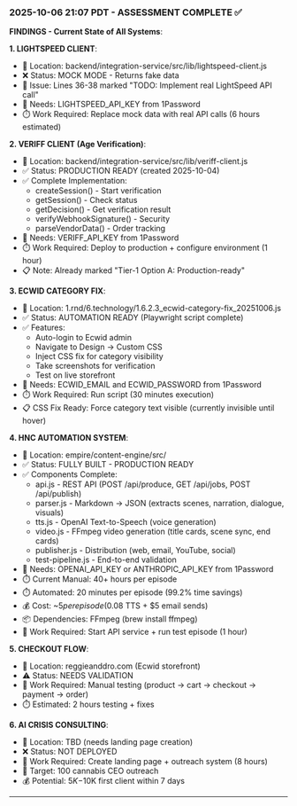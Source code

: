 ### **2025-10-06 21:07 PDT - ASSESSMENT COMPLETE ✅**

**FINDINGS - Current State of All Systems**:

**1. LIGHTSPEED CLIENT**:
- 📍 Location: backend/integration-service/src/lib/lightspeed-client.js
- ❌ Status: MOCK MODE - Returns fake data
- 🔧 Issue: Lines 36-38 marked "TODO: Implement real LightSpeed API call"
- 🔑 Needs: LIGHTSPEED_API_KEY from 1Password
- ⏱️ Work Required: Replace mock data with real API calls (6 hours estimated)

**2. VERIFF CLIENT (Age Verification)**:
- 📍 Location: backend/integration-service/src/lib/veriff-client.js
- ✅ Status: PRODUCTION READY (created 2025-10-04)
- ✅ Complete Implementation:
  - createSession() - Start verification
  - getSession() - Check status
  - getDecision() - Get verification result
  - verifyWebhookSignature() - Security
  - parseVendorData() - Order tracking
- 🔑 Needs: VERIFF_API_KEY from 1Password
- ⏱️ Work Required: Deploy to production + configure environment (1 hour)
- 📋 Note: Already marked "Tier-1 Option A: Production-ready"

**3. ECWID CATEGORY FIX**:
- 📍 Location: 1.rnd/6.technology/1.6.2.3_ecwid-category-fix_20251006.js
- ✅ Status: AUTOMATION READY (Playwright script complete)
- ✅ Features:
  - Auto-login to Ecwid admin
  - Navigate to Design → Custom CSS
  - Inject CSS fix for category visibility
  - Take screenshots for verification
  - Test on live storefront
- 🔑 Needs: ECWID_EMAIL and ECWID_PASSWORD from 1Password
- ⏱️ Work Required: Run script (30 minutes execution)
- 📋 CSS Fix Ready: Force category text visible (currently invisible until hover)

**4. HNC AUTOMATION SYSTEM**:
- 📍 Location: empire/content-engine/src/
- ✅ Status: FULLY BUILT - PRODUCTION READY
- ✅ Components Complete:
  - api.js - REST API (POST /api/produce, GET /api/jobs, POST /api/publish)
  - parser.js - Markdown → JSON (extracts scenes, narration, dialogue, visuals)
  - tts.js - OpenAI Text-to-Speech (voice generation)
  - video.js - FFmpeg video generation (title cards, scene sync, end cards)
  - publisher.js - Distribution (web, email, YouTube, social)
  - test-pipeline.js - End-to-end validation
- 🔑 Needs: OPENAI_API_KEY or ANTHROPIC_API_KEY from 1Password
- ⏱️ Current Manual: 40+ hours per episode
- ⏱️ Automated: 20 minutes per episode (99.2% time savings)
- 💰 Cost: ~$5 per episode ($0.08 TTS + $5 email sends)
- 📦 Dependencies: FFmpeg (brew install ffmpeg)
- 🎯 Work Required: Start API service + run test episode (1 hour)

**5. CHECKOUT FLOW**:
- 📍 Location: reggieanddro.com (Ecwid storefront)
- ⚠️ Status: NEEDS VALIDATION
- 🔧 Work Required: Manual testing (product → cart → checkout → payment → order)
- ⏱️ Estimated: 2 hours testing + fixes

**6. AI CRISIS CONSULTING**:
- 📍 Location: TBD (needs landing page creation)
- ❌ Status: NOT DEPLOYED
- 🔧 Work Required: Create landing page + outreach system (8 hours)
- 🎯 Target: 100 cannabis CEO outreach
- 💰 Potential: $5K-$10K first client within 7 days

---
